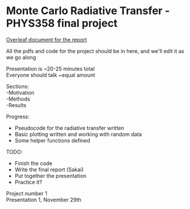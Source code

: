 # Monte Carlo Radiative Transfer - PHYS358 final project  

[Overleaf document for the report](https://www.overleaf.com/7025264gkhpvqkzbmhc)  

All the pdfs and code for the project should be in here, and we'll edit it as we go along

Presentation is ~20-25 minutes total  
Everyone should talk ~equal amount  

Sections:  
-Motivation  
-Methods  
-Results  


Progress:
  - Pseudocode for the radiative transfer written
  - Basic plotting written and working with random data
  - Some helper functions defined

TODO:  
  - Finish the code  
  - Write the final report (Sakai)
  - Put together the presentation
  - Practice it?

Project number 1  
Presentation 1, November 29th
